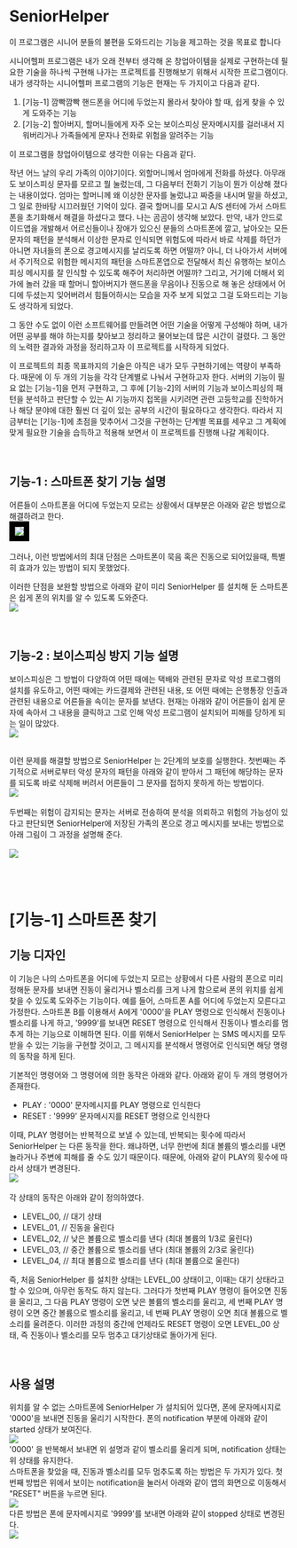 # SeniorHelper
이 프로그램은 시니어 분들의 불편을 도와드리는 기능을 제고하는 것을 목표로 합니다

시니어헬퍼 프로그램은 내가 오래 전부터 생각해 온 창업아이템을 실제로 구현하는데 필요한 기술을 하나씩 구현해 나가는 프로젝트를 진행해보기 위해서 시작한 프로그램이다. 내가 생각하는 시니어헬퍼 프로그램의 기능은 현재는 두 가지이고 다음과 같다.

1.	[기능-1] 깜빡깜빡 핸드폰을 어디에 두었는지 몰라서 찾아야 할 때, 쉽게 찾을 수 있게 도와주는 기능
2.	[기능-2] 할아버지, 할머니들에게 자주 오는 보이스피싱 문자메시지를 걸러내서 지워버리거나 가족들에게 문자나 전화로 위험을 알려주는 기능

이 프로그램을 창업아이템으로 생각한 이유는 다음과 같다.

작년 어느 날의 우리 가족의 이야기이다. 외할머니께서 엄마에게 전화를 하셨다. 아무래도 보이스피싱 문자를 모르고 뭘 눌렀는데, 그 다음부터 전화기 기능이 뭔가 이상해 졌다는 내용이었다. 엄마는 할머니께 왜 이상한 문자를 눌렀냐고 짜증을 내시며 말을 하셨고, 그 일로 한바탕 시끄러웠던 기억이 있다. 결국 할머니를 모시고 A/S 센터에 가서 스마트폰을 초기화해서 해결을 하셨다고 했다. 나는 곰곰이 생각해 보았다. 만약, 내가 안드로이드앱을 개발해서 어르신들이나 장애가 있으신 분들의 스마트폰에 깔고, 날아오는 모든 문자의 패턴을 분석해서 이상한 문자로 인식되면 위험도에 따라서 바로 삭제를 하던가 아니면 자녀들의 폰으로 경고메시지를 날리도록 하면 어떨까? 아니, 더 나아가서 서버에서 주기적으로 위험한 메시지의 패턴을 스마트폰앱으로 전달해서 최신 유행하는 보이스피싱 메시지를 잘 인식할 수 있도록 해주어 처리하면 어떨까? 그리고, 거기에 더해서 외가에 놀러 갔을 때 할머니 할아버지가 핸드폰을 무음이나 진동으로 해 놓은 상태에서 어디에 두셨는지 잊어버려서 힘들어하시는 모습을 자주 보게 되었고 그걸 도와드리는 기능도 생각하게 되었다.

그 동안 수도 없이 이런 소프트웨어를 만들려면 어떤 기술을 어떻게 구성해야 하며, 내가 어떤 공부를 해야 하는지를 찾아보고 정리하고 물어보는데 많은 시간이 걸렸다. 그 동안의 노력한 결과와 과정을 정리하고자 이 프로젝트를 시작하게 되었다.

이 프로젝트의 최종 목표까지의 기술은 아직은 내가 모두 구현하기에는 역량이 부족하다. 때문에 이 두 개의 기능을 각각 단계별로 나눠서 구현하고자 한다.
서버의 기능이 필요 없는 [기능-1]을 먼저 구현하고, 그 후에 [기능-2]의 서버의 기능과 보이스피싱의 패턴을 분석하고 판단할 수 있는 AI 기능까지 접목을 시키려면 관련 고등학교를 진학하거나 해당 분야에 대한 훨씬 더 깊이 있는 공부의 시간이 필요하다고 생각한다.
따라서 지금부터는 [기능-1]에 초점을 맞추어서 그것을 구현하는 단계별 목표를 세우고 그 계획에 맞게 필요한 기술을 습득하고 적용해 보면서 이 프로젝트를 진행해 나갈 계획이다.
<br><br><br>

## 기능-1 : 스마트폰 찾기 기능 설명
어른들이 스마트폰을 어디에 두었는지 모르는 상황에서 대부분은 아래와 같은 방법으로 해결하려고 한다.
<br>
<kbd>
<img src="./doc/images/senirohelper_func01_before.jpg" style="border:10px solid black;"/>
</kbd>
<br><br>
그러나, 이런 방법에서의 최대 단점은 스마트폰이 묵음 혹은 진동으로 되어있을때, 특별히 효과가 있는 방법이 되지 못했었다.

이러한 단점을 보완할 방법으로 아래와 같이 미리 SeniorHelper 를 설치해 둔 스마트폰은 쉽게 폰의 위치를 알 수 있도록 도와준다.
<br>
<kbd>
<img src="./doc/images/senirohelper_func01_after.jpg"/>
</kbd>
<br><br><br>

## 기능-2 : 보이스피싱 방지 기능 설명
보이스피싱은 그 방법이 다양하여 어떤 때에는 택배와 관련된 문자로 악성 프로그램의 설치를 유도하고, 어떤 때에는 카드결제와 관련된 내용, 또 어떤 때에는 은행통장 인출과 관련된 내용으로 어른들을 속이는 문자를 보낸다.
현재는 아래와 같이 어른들이 쉽게 문자에 속아서 그 내용을 클릭하고 그로 인해 악성 프로그램이 설치되어 피해를 당하게 되는 일이 많았다.
<br>
<kbd>
<img src="./doc/images/senirohelper_func02_before.jpg"/>
</kbd>
<br><br>

이런 문제를 해결할 방법으로 SeniorHelper 는 2단계의 보호를 실행한다.
첫번째는 주기적으로 서버로부터 악성 문자의 패턴을 아래와 같이 받아서 그 패턴에 해당하는 문자를 되도록 바로 삭제해 버려서 어른들이 그 문자를 접하지 못하게 하는 방법이다.
<br>
<kbd>
<img src="./doc/images/senirohelper_func02_after_1.jpg"/>
</kbd>
<br><br>
두번째는 위험이 감지되는 문자는 서버로 전송하여 분석을 의뢰하고 위험의 가능성이 있다고 판단되면 SeniorHelper에 저장된 가족의 폰으로 경고 메시지를 보내는 방법으로 아래 그림이 그 과정을 설명해 준다.
<br><br>
<kbd>
<img src="./doc/images/senirohelper_func02_after_2.jpg"/>
</kbd>
<br>
<br>
<br>
<br>


# [기능-1] 스마트폰 찾기 
## 기능 디자인
이 기능은 나의 스마트폰을 어디에 두었는지 모르는 상황에서 다른 사람의 폰으로 미리 정해둔 문자를 보내면 진동이 울리거나 벨소리를 크게 나게 함으로써 폰의 위치를 쉽게 찾을 수 있도록 도와주는 기능이다.
예를 들어, 스마트폰 A를 어디에 두었는지 모른다고 가정한다. 스마트폰 B를 이용해서 A에게 '0000'을 PLAY 명령으로 인식해서 진동이나 벨소리를 나게 하고, '9999'를 보내면 RESET 명령으로 인식해서 진동이나 벨소리를 멈추게 하는 기능으로 이해하면 된다.
이를 위해서 SeniorHelper 는 SMS 메시지를 모두 받을 수 있는 기능을 구현할 것이고, 그 메시지를 분석해서 명령어로 인식되면 해당 명령의 동작을 하게 된다.

기본적인 명령어와 그 명령어에 의한 동작은 아래와 같다.
아래와 같이 두 개의 명령어가 존재한다.
- PLAY  : '0000' 문자메시지를 PLAY 명령으로 인식한다
- RESET : '9999' 문자메시지를 RESET 명령으로 인식한다

이때, PLAY 명령어는 반복적으로 보낼 수 있는데, 반복되는 횟수에 따라서 SeniorHelper 는 다른 동작을 한다. 왜냐하면, 너무 한번에 최대 볼륨의 벨소리를 내면 놀라거나 주변에 피해를 줄 수도 있기 때문이다.
때문에, 아래와 같이 PLAY의 횟수에 따라서 상태가 변경된다.
<br>
<kbd>
<img src="./doc/images/func01_status.jpg"/>
</kbd>
<br><br>
각 상태의 동작은 아래와 같이 정의하였다.
- LEVEL_00, // 대기 상태
- LEVEL_01, // 진동을 울린다
- LEVEL_02, // 낮은 볼륨으로 벨소리를 낸다 (최대 볼륨의 1/3로 울린다)
- LEVEL_03, // 중간 볼륨으로 벨소리를 낸다 (최대 볼륨의 2/3로 울린다)
- LEVEL_04, // 최대 볼륨으로 벨소리를 낸다 (최대 볼륨으로 울린다)

즉, 처음 SeniorHelper 를 설치한 상태는 LEVEL_00 상태이고, 이때는 대기 상태라고 할 수 있으며, 아무런 동작도 하지 않는다.
그러다가 첫번째 PLAY 명령이 들어오면 진동을 울리고, 그 다음 PLAY 명령이 오면 낮은 볼륨의 벨소리를 울리고, 세 번째 PLAY 명령이 오면 중간 볼륨으로 벨소리를 울리고, 네 번째 PLAY 명령이 오면 최대 볼륨으로 벨소리를 울려준다.
이러한 과정의 중간에 언제라도 RESET 명령이 오면 LEVEL_00 상태, 즉 진동이나 벨소리를 모두 멈추고 대기상태로 돌아가게 된다.
<br>
<br>
<br>

## 사용 설명
위치를 알 수 없는 스마트폰에 SeniorHelper 가 설치되어 있다면, 폰에 문자메시지로 '0000'을 보내면 진동을 울리기 시작한다. 폰의 notification 부분에 아래와 같이 started 상태가 보여진다.
<br>
<img src="./doc/images/seniorhelper_01_noti_started.jpg"/>
<br>
'0000' 을 반복해서 보내면 위 설명과 같이 벨소리를 울리게 되며, notification 상태는 위 상태를 유지한다.
<br>
스마트폰을 찾았을 때, 진동과 벨소리를 모두 멈추도록 하는 방법은 두 가지가 있다.
첫 번째 방법은 위에서 보이는 notification을 눌러서 아래와 같이 앱의 화면으로 이동해서 "RESET" 버튼을 누르면 된다.
<br>
<img src="./doc/images/seniorhelper_01_app_main.jpg"/>
<br>
다른 방법은 폰에 문자메시지로 '9999'를 보내면 아래와 같이 stopped 상태로 변경된다.
<br>
<img src="./doc/images/seniorhelper_01_noti_stopped.jpg"/>
<br>
